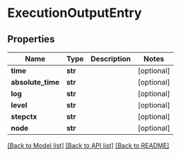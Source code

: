 # ExecutionOutputEntry

## Properties
Name | Type | Description | Notes
------------ | ------------- | ------------- | -------------
**time** | **str** |  | [optional] 
**absolute_time** | **str** |  | [optional] 
**log** | **str** |  | [optional] 
**level** | **str** |  | [optional] 
**stepctx** | **str** |  | [optional] 
**node** | **str** |  | [optional] 

[[Back to Model list]](../README.md#documentation-for-models) [[Back to API list]](../README.md#documentation-for-api-endpoints) [[Back to README]](../README.md)


